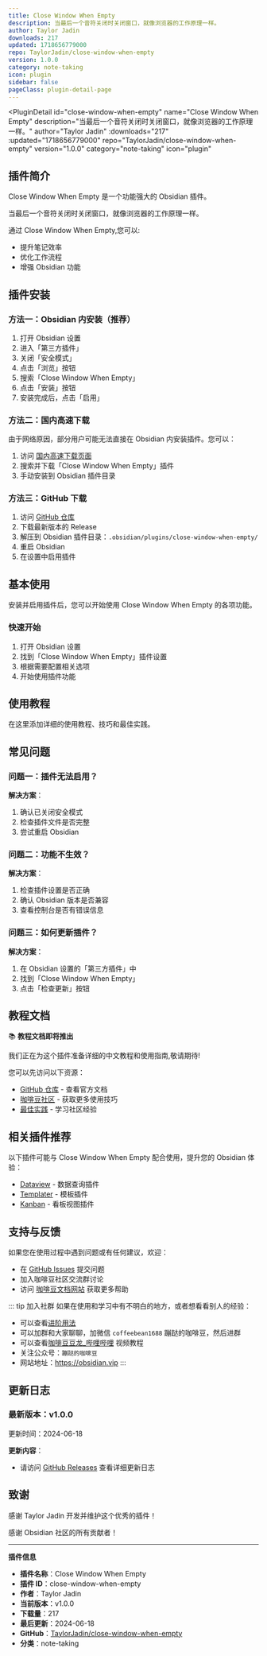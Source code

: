 ```yaml
---
title: Close Window When Empty
description: 当最后一个音符关闭时关闭窗口，就像浏览器的工作原理一样。
author: Taylor Jadin
downloads: 217
updated: 1718656779000
repo: TaylorJadin/close-window-when-empty
version: 1.0.0
category: note-taking
icon: plugin
sidebar: false
pageClass: plugin-detail-page
---
```


<PluginDetail
  id="close-window-when-empty"
  name="Close Window When Empty"
  description="当最后一个音符关闭时关闭窗口，就像浏览器的工作原理一样。"
  author="Taylor Jadin"
  :downloads="217"
  :updated="1718656779000"
  repo="TaylorJadin/close-window-when-empty"
  version="1.0.0"
  category="note-taking"
  icon="plugin"
>

<!-- AUTO_GENERATED_START -->
## 插件简介

Close Window When Empty 是一个功能强大的 Obsidian 插件。

当最后一个音符关闭时关闭窗口，就像浏览器的工作原理一样。

通过 Close Window When Empty,您可以:

- 提升笔记效率
- 优化工作流程
- 增强 Obsidian 功能

<!-- AUTO_GENERATED_END -->

<!-- AUTO_GENERATED_START -->
## 插件安装

### 方法一：Obsidian 内安装（推荐）

1. 打开 Obsidian 设置
2. 进入「第三方插件」
3. 关闭「安全模式」
4. 点击「浏览」按钮
5. 搜索「Close Window When Empty」
6. 点击「安装」按钮
7. 安装完成后，点击「启用」

### 方法二：国内高速下载

由于网络原因，部分用户可能无法直接在 Obsidian 内安装插件。您可以：

1. 访问 [国内高速下载页面](/zh/documentation/obsidian-plugins-download.html)
2. 搜索并下载「Close Window When Empty」插件
3. 手动安装到 Obsidian 插件目录

### 方法三：GitHub 下载

1. 访问 [GitHub 仓库](https://github.com/TaylorJadin/close-window-when-empty)
2. 下载最新版本的 Release
3. 解压到 Obsidian 插件目录：`.obsidian/plugins/close-window-when-empty/`
4. 重启 Obsidian
5. 在设置中启用插件

## 基本使用

安装并启用插件后，您可以开始使用 Close Window When Empty 的各项功能。

### 快速开始

1. 打开 Obsidian 设置
2. 找到「Close Window When Empty」插件设置
3. 根据需要配置相关选项
4. 开始使用插件功能

<!-- AUTO_GENERATED_END -->

<!-- CUSTOM_CONTENT_START:tutorial -->
## 使用教程

在这里添加详细的使用教程、技巧和最佳实践。

<!-- CUSTOM_CONTENT_END:tutorial -->

<!-- SHARED_CONTENT_START -->
## 常见问题

### 问题一：插件无法启用？

**解决方案**：
1. 确认已关闭安全模式
2. 检查插件文件是否完整
3. 尝试重启 Obsidian

### 问题二：功能不生效？

**解决方案**：
1. 检查插件设置是否正确
2. 确认 Obsidian 版本是否兼容
3. 查看控制台是否有错误信息

### 问题三：如何更新插件？

**解决方案**：
1. 在 Obsidian 设置的「第三方插件」中
2. 找到「Close Window When Empty」
3. 点击「检查更新」按钮

## 教程文档

📚 **教程文档即将推出**

我们正在为这个插件准备详细的中文教程和使用指南,敬请期待!

您可以先访问以下资源：
- [GitHub 仓库](https://github.com/TaylorJadin/close-window-when-empty) - 查看官方文档
- [咖啡豆社区](/zh/bases/) - 获取更多使用技巧
- [最佳实践](/zh/best-practices/) - 学习社区经验

## 相关插件推荐

以下插件可能与 Close Window When Empty 配合使用，提升您的 Obsidian 体验：

- [Dataview](/zh/plugins/dataview.html) - 数据查询插件
- [Templater](/zh/plugins/templater-obsidian.html) - 模板插件
- [Kanban](/zh/plugins/obsidian-kanban.html) - 看板视图插件

## 支持与反馈

如果您在使用过程中遇到问题或有任何建议，欢迎：

- 在 [GitHub Issues](https://github.com/TaylorJadin/close-window-when-empty/issues) 提交问题
- 加入咖啡豆社区交流群讨论
- 访问 [咖啡豆文档网站](https://obsidian.vip) 获取更多帮助

::: tip 加入社群
如果在使用和学习中有不明白的地方，或者想看看别人的经验：
- 可以查看[进阶用法](/zh/advanced)
- 可以加群和大家聊聊，加微信 `coffeebean1688` 蹦跶的咖啡豆，然后进群
- 可以查看[咖啡豆豆龙_哔哩哔哩](https://space.bilibili.com/618777356) 视频教程
- 关注公众号：`蹦跶的咖啡豆`
- 网站地址：https://obsidian.vip
:::
<!-- SHARED_CONTENT_END -->

<!-- AUTO_GENERATED_START -->
## 更新日志

### 最新版本：v1.0.0

更新时间：2024-06-18

**更新内容**：
- 请访问 [GitHub Releases](https://github.com/TaylorJadin/close-window-when-empty/releases) 查看详细更新日志

## 致谢

感谢 Taylor Jadin 开发并维护这个优秀的插件！

感谢 Obsidian 社区的所有贡献者！

---

**插件信息**
- **插件名称**：Close Window When Empty
- **插件 ID**：close-window-when-empty
- **作者**：Taylor Jadin
- **当前版本**：v1.0.0
- **下载量**：217
- **最后更新**：2024-06-18
- **GitHub**：[TaylorJadin/close-window-when-empty](https://github.com/TaylorJadin/close-window-when-empty)
- **分类**：note-taking
<!-- AUTO_GENERATED_END -->

</PluginDetail>

